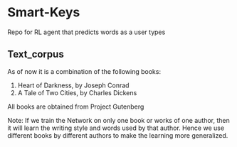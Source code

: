 # Smart-Keys

Repo for RL agent that predicts words as a user types


## Text_corpus
As of now it is a combination of the following books:

1. Heart of Darkness, by Joseph Conrad
2. A Tale of Two Cities, by Charles Dickens

All books are obtained from Project Gutenberg

Note: If we train the Network on only one book or works of one author, 
then it will learn the writing style and words used by that author.
Hence we use different books by different authors to make the learning more generalized.
